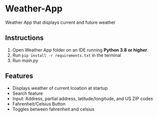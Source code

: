 # Weather-App
Weather App that displays current and future weather 

## Instructions
1. Open Weather App folder on an IDE running **Python 3.8 or higher**.
2. Run ```pip install -r requirements.txt``` in the terminal
3. Run *main.py*

## Features
* Displays weather of current lcoation at startup
* Search feature
*   Input: Address, partial address, latitude/longitude, and US ZIP codes
* Fahrenheit/Celsius Button
*   Toggles between fahrenheit and celsius

